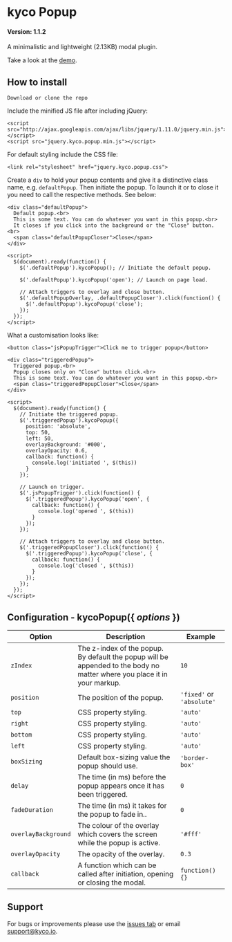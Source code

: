 kyco Popup
==========
#### Version: 1.1.2

A minimalistic and lightweight (2.13KB) modal plugin.

Take a look at the [demo](http://www.kycosoftware.com/projects/demo/popup).


How to install
--------------

    Download or clone the repo

Include the minified JS file after including jQuery:

    <script src="http://ajax.googleapis.com/ajax/libs/jquery/1.11.0/jquery.min.js"></script>
    <script src="jquery.kyco.popup.min.js"></script>

For default styling include the CSS file:

    <link rel="stylesheet" href="jquery.kyco.popup.css">

Create a `div` to hold your popup contents and give it a distinctive class name, e.g. `defaultPopup`. Then initiate the popup. To launch it or to close it you need to call the respective methods. See below:

    <div class="defaultPopup">
      Default popup.<br>
      This is some text. You can do whatever you want in this popup.<br>
      It closes if you click into the background or the "Close" button.<br>
      <span class="defaultPopupCloser">Close</span>
    </div>

    <script>
      $(document).ready(function() {
        $('.defaultPopup').kycoPopup(); // Initiate the default popup.

        $('.defaultPopup').kycoPopup('open'); // Launch on page load.

        // Attach triggers to overlay and close button.
        $('.defaultPopupOverlay, .defaultPopupCloser').click(function() {
          $('.defaultPopup').kycoPopup('close');
        });
      });
    </script>

What a customisation looks like:

    <button class="jsPopupTrigger">Click me to trigger popup</button>

    <div class="triggeredPopup">
      Triggered popup.<br>
      Popup closes only on "Close" button click.<br>
      This is some text. You can do whatever you want in this popup.<br>
      <span class="triggeredPopupCloser">Close</span>
    </div>

    <script>
      $(document).ready(function() {
        // Initiate the triggered popup.
        $('.triggeredPopup').kycoPopup({
          position: 'absolute',
          top: 50,
          left: 50,
          overlayBackground: '#000',
          overlayOpacity: 0.6,
          callback: function() {
            console.log('initiated ', $(this))
          }
        });

        // Launch on trigger.
        $('.jsPopupTrigger').click(function() {
          $('.triggeredPopup').kycoPopup('open', {
            callback: function() {
              console.log('opened ', $(this))
            }
          });
        });

        // Attach triggers to overlay and close button.
        $('.triggeredPopupCloser').click(function() {
          $('.triggeredPopup').kycoPopup('close', {
            callback: function() {
              console.log('closed ', $(this))
            }
          });
        });
      });
    </script>


Configuration - kycoPopup({ *options* })
----------------------------------------

Option | Description | Example
-------|-------------|--------
`zIndex` | The z-index of the popup. By default the popup will be appended to the body no matter where you place it in your markup. | `10`
`position`| The position of the popup. | `'fixed'` or `'absolute'`
`top`| CSS property styling. | `'auto'`
`right`| CSS property styling. | `'auto'`
`bottom`| CSS property styling. | `'auto'`
`left`| CSS property styling. | `'auto'`
`boxSizing`| Default box-sizing value the popup should use. | `'border-box'`
`delay` | The time (in ms) before the popup appears once it has been triggered. | `0`
`fadeDuration` | The time (in ms) it takes for the popup to fade in.. | `0`
`overlayBackground` | The colour of the overlay which covers the screen while the popup is active. | `'#fff'`
`overlayOpacity` | The opacity of the overlay. | `0.3`
`callback` | A function which can be called after initiation, opening or closing the modal. | `function() {}`


Support
-------

For bugs or improvements please use the [issues tab](https://github.com/kyco/jquery.kyco.popup/issues) or email [support@kyco.io](mailto:support@kyco.io).
